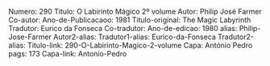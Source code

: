Numero: 290
Titulo: O Labirinto Mágico 2º volume
Autor: Philip José Farmer
Co-autor: 
Ano-de-Publicacaoo: 1981
Titulo-original: The Magic Labyrinth
Tradutor: Eurico da Fonseca
Co-tradutor: 
Ano-de-edicao: 1980
alias: Philip-Jose-Farmer
Autor2-alias: 
Tradutor1-alias: Eurico-da-Fonseca
Tradutor2-alias: 
Titulo-link: 290-O-Labirinto-Magico-2-volume
Capa: António Pedro
pags: 173
Capa-link: Antonio-Pedro